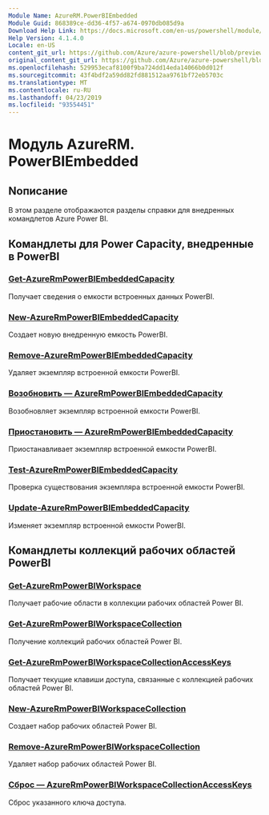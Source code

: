```yaml
---
Module Name: AzureRM.PowerBIEmbedded
Module Guid: 868389ce-dd36-4f57-a674-0970db085d9a
Download Help Link: https://docs.microsoft.com/en-us/powershell/module/azurerm.powerbiembedded
Help Version: 4.1.4.0
Locale: en-US
content_git_url: https://github.com/Azure/azure-powershell/blob/preview/src/ResourceManager/PowerBIEmbedded/Commands.Management.PowerBIEmbedded/help/AzureRM.PowerBIEmbedded.md
original_content_git_url: https://github.com/Azure/azure-powershell/blob/preview/src/ResourceManager/PowerBIEmbedded/Commands.Management.PowerBIEmbedded/help/AzureRM.PowerBIEmbedded.md
ms.openlocfilehash: 529953ecaf8100f9ba724dd14eda14066b0d012f
ms.sourcegitcommit: 43f4bdf2a59dd82fd881512aa9761bf72eb5703c
ms.translationtype: MT
ms.contentlocale: ru-RU
ms.lasthandoff: 04/23/2019
ms.locfileid: "93554451"
---
```

# Модуль AzureRM. PowerBIEmbedded
## Nописание
В этом разделе отображаются разделы справки для внедренных командлетов Azure Power BI.

## Командлеты для Power Capacity, внедренные в PowerBI
### [Get-AzureRmPowerBIEmbeddedCapacity](Get-AzureRmPowerBIEmbeddedCapacity.md)
Получает сведения о емкости встроенных данных PowerBI.

### [New-AzureRmPowerBIEmbeddedCapacity](New-AzureRmPowerBIEmbeddedCapacity.md)
Создает новую внедренную емкость PowerBI.

### [Remove-AzureRmPowerBIEmbeddedCapacity](Remove-AzureRmPowerBIEmbeddedCapacity.md)
Удаляет экземпляр встроенной емкости PowerBI.

### [Возобновить — AzureRmPowerBIEmbeddedCapacity](Resume-AzureRmPowerBIEmbeddedCapacity.md)
Возобновляет экземпляр встроенной емкости PowerBI.

### [Приостановить — AzureRmPowerBIEmbeddedCapacity](Suspend-AzureRmPowerBIEmbeddedCapacity.md)
Приостанавливает экземпляр встроенной емкости PowerBI.

### [Test-AzureRmPowerBIEmbeddedCapacity](Test-AzureRmPowerBIEmbeddedCapacity.md)
Проверка существования экземпляра встроенной емкости PowerBI.

### [Update-AzureRmPowerBIEmbeddedCapacity](Update-AzureRmPowerBIEmbeddedCapacity.md)
Изменяет экземпляр встроенной емкости PowerBI.


## Командлеты коллекций рабочих областей PowerBI
### [Get-AzureRmPowerBIWorkspace](Get-AzureRmPowerBIWorkspace.md)
Получает рабочие области в коллекции рабочих областей Power BI.

### [Get-AzureRmPowerBIWorkspaceCollection](Get-AzureRmPowerBIWorkspaceCollection.md)
Получение коллекций рабочих областей Power BI.

### [Get-AzureRmPowerBIWorkspaceCollectionAccessKeys](Get-AzureRmPowerBIWorkspaceCollectionAccessKeys.md)
Получает текущие клавиши доступа, связанные с коллекцией рабочих областей Power BI.

### [New-AzureRmPowerBIWorkspaceCollection](New-AzureRmPowerBIWorkspaceCollection.md)
Создает набор рабочих областей Power BI.

### [Remove-AzureRmPowerBIWorkspaceCollection](Remove-AzureRmPowerBIWorkspaceCollection.md)
Удаляет набор рабочих областей Power BI.

### [Сброс — AzureRmPowerBIWorkspaceCollectionAccessKeys](Reset-AzureRmPowerBIWorkspaceCollectionAccessKeys.md)
Сброс указанного ключа доступа.

